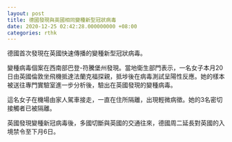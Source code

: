 ```yaml
---
layout: post
title: 德國發現與英國相同變種新型冠狀病毒
date: 2020-12-25 02:42:28.000000000 +08:00
categories: rthk
---
```


德國首次發現在英國快速傳播的變種新型冠狀病毒。

變種病毒個案在西南部巴登-符騰堡州發現。當地衛生部門表示，一名女子本月20日由英國倫敦坐飛機抵達法蘭克福探親，抵埗後在病毒測試呈陽性反應。她的樣本被送往專門實驗室進一步分析後，驗出在英國發現的變種病毒。

這名女子在機場由家人駕車接走，一直在住所隔離，出現輕微病徵。她的3名密切接觸者已被隔離。

英國發現變種新冠病毒後，多國切斷與英國的交通往來，德國周二延長對英國的入境禁令至下月6日。
